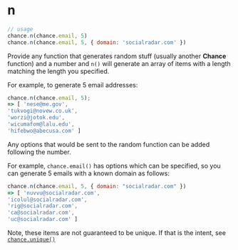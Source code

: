 # n

```js
// usage
chance.n(chance.email, 5)
chance.n(chance.email, 5, { domain: 'socialradar.com' })
```

Provide any function that generates random stuff (usually another **Chance** function) and a number and `n()` will generate an array of items with a length matching the length you specified.

For example, to generate 5 email addresses:

```js
chance.n(chance.email, 5);
=> [ 'nese@me.gov',
'tukvogi@novew.co.uk',
'worzi@jotok.edu',
'wicumafom@lalu.edu',
'hifebwo@abecusa.com' ]
```

Any options that would be sent to the random function can be added following the number.

For example, `chance.email()` has options which can be specified, so you can generate 5 emails with a known domain as follows:

```js
chance.n(chance.email, 5, { domain: "socialradar.com" })
=> [ 'nuvvu@socialradar.com',
'icolul@socialradar.com',
'rig@socialradar.com',
'ca@socialradar.com',
'uc@socialradar.com' ]
```

Note, these items are not guaranteed to be unique. If that is the intent, see [`chance.unique()`](http://chancejs.com/#unique)
